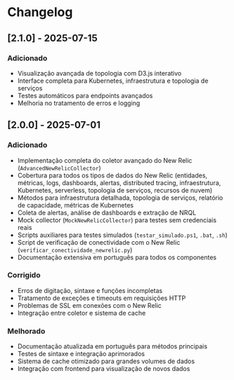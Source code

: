 # Changelog

## [2.1.0] - 2025-07-15

### Adicionado
- Visualização avançada de topologia com D3.js interativo
- Interface completa para Kubernetes, infraestrutura e topologia de serviços
- Testes automáticos para endpoints avançados
- Melhoria no tratamento de erros e logging

## [2.0.0] - 2025-07-01

### Adicionado
- Implementação completa do coletor avançado do New Relic (`AdvancedNewRelicCollector`)
- Cobertura para todos os tipos de dados do New Relic (entidades, métricas, logs, dashboards, alertas, distributed tracing, infraestrutura, Kubernetes, serverless, topologia de serviços, recursos de nuvem)
- Métodos para infraestrutura detalhada, topologia de serviços, relatório de capacidade, métricas de Kubernetes
- Coleta de alertas, análise de dashboards e extração de NRQL
- Mock collector (`MockNewRelicCollector`) para testes sem credenciais reais
- Scripts auxiliares para testes simulados (`testar_simulado.ps1`, `.bat`, `.sh`)
- Script de verificação de conectividade com o New Relic (`verificar_conectividade_newrelic.py`)
- Documentação extensiva em português para todos os componentes

### Corrigido
- Erros de digitação, sintaxe e funções incompletas
- Tratamento de exceções e timeouts em requisições HTTP
- Problemas de SSL em conexões com o New Relic
- Integração entre coletor e sistema de cache

### Melhorado
- Documentação atualizada em português para métodos principais
- Testes de sintaxe e integração aprimorados
- Sistema de cache otimizado para grandes volumes de dados
- Integração com frontend para visualização de novos dados

